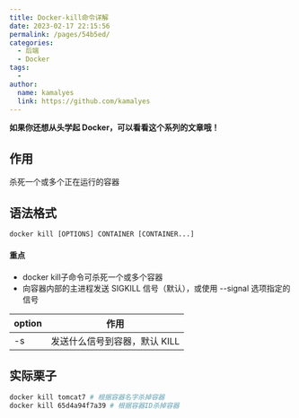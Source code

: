 ```yaml
---
title: Docker-kill命令详解
date: 2023-02-17 22:15:56
permalink: /pages/54b5ed/
categories:
  - 后端
  - Docker
tags:
  - 
author: 
  name: kamalyes
  link: https://github.com/kamalyes
---
```

**如果你还想从头学起 Docker，可以看看这个系列的文章哦！**

## 作用
杀死一个或多个正在运行的容器

## 语法格式
```python
docker kill [OPTIONS] CONTAINER [CONTAINER...]
```

#### 重点

- docker kill子命令可杀死一个或多个容器
- 向容器内部的主进程发送 SIGKILL 信号（默认），或使用 --signal 选项指定的信号

| option | 作用 |
| ---- | ---- |
-s | 发送什么信号到容器，默认 KILL

## 实际栗子
```bash
docker kill tomcat7 # 根据容器名字杀掉容器
docker kill 65d4a94f7a39 # 根据容器ID杀掉容器
```
